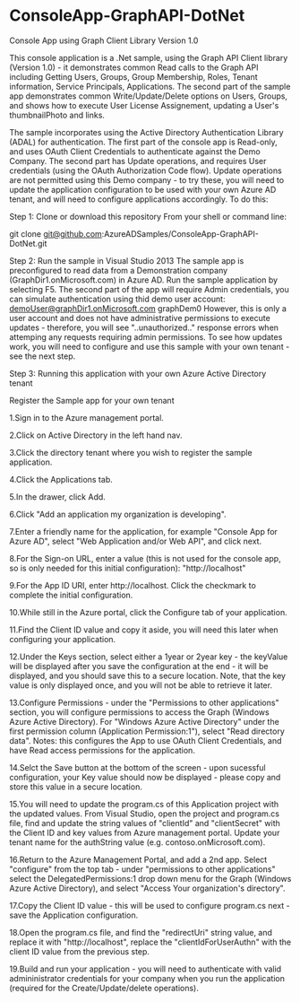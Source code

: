ConsoleApp-GraphAPI-DotNet
==========================

Console App using Graph Client Library Version 1.0

This console application is a .Net sample, using the Graph API Client library (Version 1.0) - it demonstrates common Read calls 
to the Graph API including Getting Users, Groups, Group Membership, Roles, Tenant information, Service Principals, Applications.
The second part of the sample app demonstrates common Write/Update/Delete options on Users, Groups, and shows how to execute 
User License Assignement, updating a User's thumbnailPhoto and links.

The sample incorporates using the Active Directory Authentication Library (ADAL) for authentication.  The first part of the console app is 
Read-only, and uses OAuth Client Credentials to authenticate against the Demo Company.  The second part has Update operations, and 
requires User credentials (using the OAuth Authorization Code flow).  Update operations are not permitted using this Demo company -
to try these, you will need to update the application configuration to be used with your own Azure AD tenant, and will need
to configure applications accordingly.  To do this:



Step 1: Clone or download this repository
From your shell or command line:

 git clone git@github.com:AzureADSamples/ConsoleApp-GraphAPI-DotNet.git 


Step 2: Run the sample in Visual Studio 2013
The sample app is preconfigured to read data from a Demonstration company (GraphDir1.onMicrosoft.com) in Azure AD. 
Run the sample application by selecting F5.  The second part of the app will require Admin credentials, you can simulate 
authentication using thid demo user account: demoUser@graphDir1.onMicrosoft.com graphDem0 
However, this is only a user account and does not have administrative permissions to execute updates - therefore, you
will see "..unauthorized.." response errors when attemping any requests requiring admin permissions.  To see how updates
work, you will need to configure and use this sample with your own tenant - see the next step.


Step 3: Running this application with your own Azure Active Directory tenant

Register the Sample app for your own tenant

1.Sign in to the Azure management portal.

2.Click on Active Directory in the left hand nav.

3.Click the directory tenant where you wish to register the sample application.

4.Click the Applications tab.

5.In the drawer, click Add.

6.Click "Add an application my organization is developing".

7.Enter a friendly name for the application, for example "Console App for Azure AD", select "Web Application and/or Web API", and click next. 

8.For the Sign-on URL, enter a value (this is not used for the console app, so is only needed for this initial configuration):  "http://localhost"

9.For the App ID URI, enter  http://localhost.  Click the checkmark to complete the initial configuration.

10.While still in the Azure portal, click the Configure tab of your application.

11.Find the Client ID value and copy it aside, you will need this later when configuring your application.

12.Under the Keys section, select either a 1year or 2year key - the keyValue will be displayed after you save the configuration at the end - it will be displayed, and you should save this to a secure location. Note, that the key value is only displayed once, and you will not be able to retrieve it later.

13.Configure Permissions - under the "Permissions to other applications" section, you will configure permissions to access the Graph (Windows Azure Active Directory).
For "Windows Azure Active Directory" under the first permission column (Application Permission:1"), select "Read directory data". Notes: this configures the App to use OAuth Client Credentials, and have Read access permissions for the application. 

14.Selct the Save button at the bottom of the screen - upon sucessful configuration, your Key value should now be displayed - please copy and store this value in a secure location.

15.You will need to update the program.cs of this Application project with the updated values. From Visual Studio, open the project and program.cs file, find and update the string values of "clientId" and "clientSecret" with the Client ID and key values from Azure management portal. Update your tenant name for the authString value (e.g. contoso.onMicrosoft.com).

16.Return to the Azure Management Portal, and add a 2nd app.  Select "configure" from the top tab - under "permissions to other applications" select the DelegatedPermissions:1 drop down menu for the Graph (Windows Azure Active Directory), and select "Access Your organization's directory".

17.Copy the Client ID value - this will be used to configure program.cs next - save the Application configuration.

18.Open the program.cs file, and find the "redirectUri" string value, and replace it with "http://localhost", replace the "clientIdForUserAuthn" with the client ID value from the previous step.

19.Build and run your application - you will need to authenticate with valid admininistrator credentials for your company when you run the application (required for the Create/Update/delete operations).
